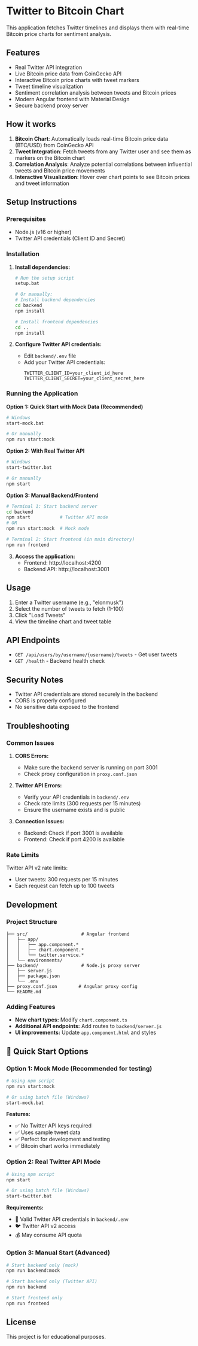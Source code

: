 # Twitter to Bitcoin Chart

This application fetches Twitter timelines and displays them with real-time Bitcoin price charts for sentiment analysis.

## Features

- Real Twitter API integration
- Live Bitcoin price data from CoinGecko API
- Interactive Bitcoin price charts with tweet markers
- Tweet timeline visualization
- Sentiment correlation analysis between tweets and Bitcoin prices
- Modern Angular frontend with Material Design
- Secure backend proxy server

## How it works

1. **Bitcoin Chart**: Automatically loads real-time Bitcoin price data (BTC/USD) from CoinGecko API
2. **Tweet Integration**: Fetch tweets from any Twitter user and see them as markers on the Bitcoin chart
3. **Correlation Analysis**: Analyze potential correlations between influential tweets and Bitcoin price movements
4. **Interactive Visualization**: Hover over chart points to see Bitcoin prices and tweet information

## Setup Instructions

### Prerequisites

- Node.js (v16 or higher)
- Twitter API credentials (Client ID and Secret)

### Installation

1. **Install dependencies:**
   ```bash
   # Run the setup script
   setup.bat
   
   # Or manually:
   # Install backend dependencies
   cd backend
   npm install
   
   # Install frontend dependencies
   cd ..
   npm install
   ```

2. **Configure Twitter API credentials:**
   - Edit `backend/.env` file
   - Add your Twitter API credentials:
     ```
     TWITTER_CLIENT_ID=your_client_id_here
     TWITTER_CLIENT_SECRET=your_client_secret_here
     ```

### Running the Application

**Option 1: Quick Start with Mock Data (Recommended)**
```bash
# Windows
start-mock.bat

# Or manually
npm run start:mock
```

**Option 2: With Real Twitter API**
```bash
# Windows  
start-twitter.bat

# Or manually
npm start
```

**Option 3: Manual Backend/Frontend**
```bash
# Terminal 1: Start backend server
cd backend
npm start           # Twitter API mode
# OR
npm run start:mock  # Mock mode

# Terminal 2: Start frontend (in main directory)
npm run frontend
```

3. **Access the application:**
   - Frontend: http://localhost:4200
   - Backend API: http://localhost:3001

## Usage

1. Enter a Twitter username (e.g., "elonmusk")
2. Select the number of tweets to fetch (1-100)
3. Click "Load Tweets"
4. View the timeline chart and tweet table

## API Endpoints

- `GET /api/users/by/username/{username}/tweets` - Get user tweets
- `GET /health` - Backend health check

## Security Notes

- Twitter API credentials are stored securely in the backend
- CORS is properly configured
- No sensitive data exposed to the frontend

## Troubleshooting

### Common Issues

1. **CORS Errors:**
   - Make sure the backend server is running on port 3001
   - Check proxy configuration in `proxy.conf.json`

2. **Twitter API Errors:**
   - Verify your API credentials in `backend/.env`
   - Check rate limits (300 requests per 15 minutes)
   - Ensure the username exists and is public

3. **Connection Issues:**
   - Backend: Check if port 3001 is available
   - Frontend: Check if port 4200 is available

### Rate Limits

Twitter API v2 rate limits:
- User tweets: 300 requests per 15 minutes
- Each request can fetch up to 100 tweets

## Development

### Project Structure

```
├── src/                    # Angular frontend
│   ├── app/
│   │   ├── app.component.*
│   │   ├── chart.component.*
│   │   └── twitter.service.*
│   └── environments/
├── backend/                # Node.js proxy server
│   ├── server.js
│   ├── package.json
│   └── .env
├── proxy.conf.json        # Angular proxy config
└── README.md
```

### Adding Features

- **New chart types:** Modify `chart.component.ts`
- **Additional API endpoints:** Add routes to `backend/server.js`
- **UI improvements:** Update `app.component.html` and styles

## 🚀 Quick Start Options

### Option 1: Mock Mode (Recommended for testing)
```bash
# Using npm script
npm run start:mock

# Or using batch file (Windows)
start-mock.bat
```
**Features:**
- ✅ No Twitter API keys required
- ✅ Uses sample tweet data
- ✅ Perfect for development and testing
- ✅ Bitcoin chart works immediately

### Option 2: Real Twitter API Mode
```bash
# Using npm script  
npm start

# Or using batch file (Windows)
start-twitter.bat
```
**Requirements:**
- 🔑 Valid Twitter API credentials in `backend/.env`
- 🐦 Twitter API v2 access
- 💰 May consume API quota

### Option 3: Manual Start (Advanced)
```bash
# Start backend only (mock)
npm run backend:mock

# Start backend only (Twitter API)  
npm run backend

# Start frontend only
npm run frontend
```

## License

This project is for educational purposes.
